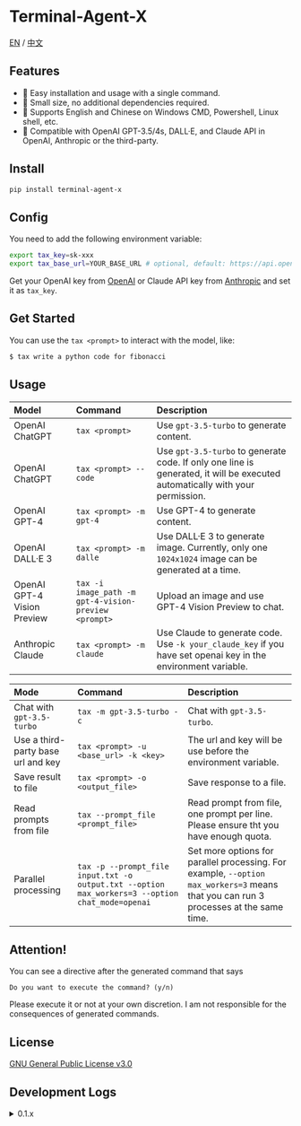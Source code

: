 # Terminal-Agent-X

[EN](README.md) / [中文](https://github.com/LyuLumos/Terminal-Agent-X/blob/main/README_cn.md) 

## Features

- 👻 Easy installation and usage with a single command.
- 🎈 Small size, no additional dependencies required.
- 🐼 Supports English and Chinese on Windows CMD, Powershell, Linux shell, etc.
- 🤖 Compatible with OpenAI GPT-3.5/4s, DALL·E, and Claude API in OpenAI, Anthropic or the third-party.


## Install

```bash
pip install terminal-agent-x
```

## Config

You need to add the following environment variable:

```bash
export tax_key=sk-xxx
export tax_base_url=YOUR_BASE_URL # optional, default: https://api.openai.com
```

Get your OpenAI key from [OpenAI](https://platform.openai.com/account/api-keys) or Claude API key from [Anthropic](https://www.anthropic.com/claude/) and set it as `tax_key`.


## Get Started

You can use the `tax <prompt>` to interact with the model, like:

```bash
$ tax write a python code for fibonacci
```

## Usage

| Model | Command | Description |
| :--- | :--- | :--- |
| OpenAI ChatGPT | `tax <prompt>` | Use `gpt-3.5-turbo` to generate content. |
| OpenAI ChatGPT | `tax <prompt> --code` | Use `gpt-3.5-turbo` to generate code. If only one line is generated, it will be executed automatically with your permission. |
| OpenAI GPT-4 | `tax <prompt> -m gpt-4` | Use GPT-4 to generate content. |
| OpenAI DALL·E 3 | `tax <prompt> -m dalle` | Use DALL·E 3 to generate image. Currently, only one `1024x1024` image can be generated at a time. |
| OpenAI GPT-4 Vision Preview | `tax -i image_path -m gpt-4-vision-preview <prompt>` | Upload an image and use GPT-4 Vision Preview to chat. |
| Anthropic Claude | `tax <prompt> -m claude` | Use Claude to generate code. Use `-k your_claude_key` if you have set openai key in the environment variable. |


| Mode | Command | Description |
| :--- | :--- | :--- |
| Chat with `gpt-3.5-turbo` | `tax -m gpt-3.5-turbo -c` |  Chat with `gpt-3.5-turbo`. |
| Use a third-party base url and key | `tax <prompt> -u <base_url> -k <key>`| The url and key will be use before the environment variable. |
| Save result to file | `tax <prompt> -o <output_file>` | Save response to a file. |
| Read prompts from file| `tax --prompt_file <prompt_file>` | Read prompt from file, one prompt per line. Please ensure tht you have enough quota. |
| Parallel processing | `tax -p --prompt_file input.txt -o output.txt --option max_workers=3 --option chat_mode=openai` | Set more options for parallel processing. For example, `--option max_workers=3` means that you can run 3 processes at the same time. |


## Attention!

You can see a directive after the generated command that says
```
Do you want to execute the command? (y/n)
```
Please execute it or not at your own discretion. I am not responsible for the consequences of generated commands.

## License

[GNU General Public License v3.0](LICENSE)

## Development Logs

<details>
<summary>0.1.x</summary>

#### 0.1.0

- Implement basic functions
- Support for Windows cmd and Linux shell
- Add `--file` option for saving the response to a file

#### 0.1.1

- Add `--show_all` option for showing all contents of the response.
- Add `--url` option for users not under GFW.
- Add support for Windows Powershell

#### 0.1.2

- Add Anthropic Claude API Support. Thanks to [jtsang4/claude-to-chatgpt](https://github.com/jtsang4/claude-to-chatgpt). (deprecated in 0.1.5) 
- Add Support for Chinese on Linux and Windows. (also add a temporary solution for VSCode Terminal on Windows).
- Add a timeout function.
- Fix: C++ code block prefix.

#### 0.1.3

- Fix: code block prefix bug (tax will act maybe a little faster).
- Modify: simplify the code.
- Test: test for multi-process. Now you can use tax more efficiently in terminal.

#### 0.1.4

- Feat: Add support for reading prompt from file.
- Feat: Add support for OpenAI DALL·E.
- Fix: Resolve the bug of curl command on Windows platform using IPv6 address to access Claude.

#### 0.1.5

- Fix: Change api to a third-party proxy. Affected by GFW's DNS domain pollution, the original proxy is temporarily unavailable. `claude-to-chatgpt` is unavailable.

#### 0.1.6

- Feat: Add support for **Chat** on Linux. Now you can use tax as **ChatGPT CLI**!
- Feat: Add support for native Anthropic Claude API on Linux Shell, Windows cmd and Powershell.

#### 0.1.7

- Feat: Add support for parallel processing with openai mode.

#### 0.1.8

- Feat: Add support for OpenAI `gpt-4-vision-preview` model on all platforms (Beta feature). For example,
    ```bash
    $ tax -i logo.jpg -m gpt-4-vision-preview what is this?
    This appears to be a logo or emblem for something called "Most Creative Learning." The design features a stylized triangular shape, possibly an optical illusion known as a Penrose triangle, ...
    ```
- Refactor: Change the way of URL selection and image input.

#### 0.1.9

- Feat: Update OpenAI DALL·E to `dall-e-3` model.
- Refactor: Change the name of environment variable from `openai_key` to `tax_key`. And some options are also changed. Please check the help message for more details.
- Fix: Fix the bug of `--code` option when generating code to file.

</details>